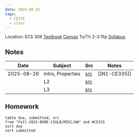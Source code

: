 ```yaml
---
date: 2025-08-25
tags:
  - CE335
  - class
---
```


Location: ECS 306
[Textbook](https://education.wiley.com/ng-course-dashboard/index.html#/course-resources)
[Canvas](https://csulb.instructure.com/courses/99910)
Tu/Th 2-3:15p
[Syllabus](https://csulb.instructure.com/courses/99910/assignments/syllabus)

## Notes
| Date       | Subject           | Src                                                                                      | Notes        |
| ---------- | ----------------- | ---------------------------------------------------------------------------------------- | ------------ |
| 2025-08-26 | Intro, Properties | [src](https://csulb.instructure.com/courses/99910/files/24451343?module_item_id=6063920) | [[N1-CE335]] |
|            | L2                | [src](https://csulb.instructure.com/courses/99910/files/24451309?module_item_id=6063921) |              |
|            | L3                | [src](https://csulb.instructure.com/courses/99910/files/24451058?module_item_id=6063922) |              |


## Homework
```dataview
table due, submitted, src
from "Fall-2025-BSME-CSULB/MISC/HW" and #CE335
sort due
sort submitted
```


